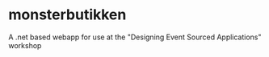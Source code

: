monsterbutikken
===============

A .net based webapp for use at the "Designing Event Sourced Applications" workshop
